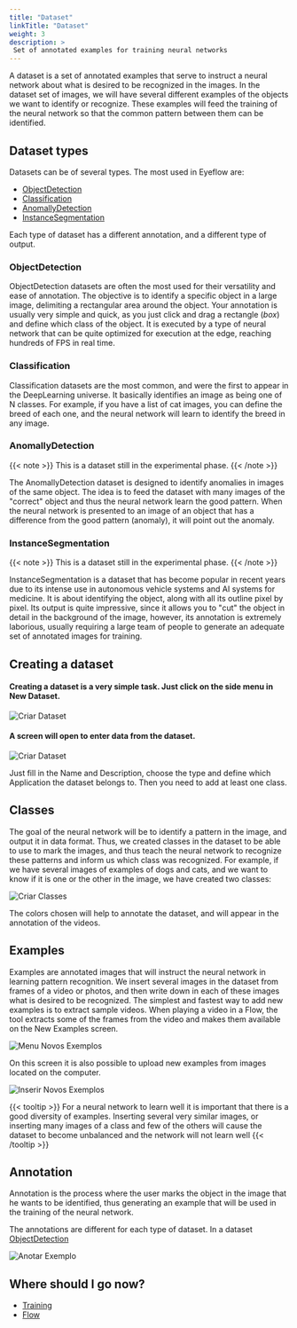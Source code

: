 ```yaml
---
title: "Dataset"
linkTitle: "Dataset"
weight: 3
description: >
 Set of annotated examples for training neural networks
---
```


<!-- {{< note >}}  {{< /note >}} -->
A dataset is a set of annotated examples that serve to instruct a neural network about what is desired to be recognized in the images. In the dataset set of images, we will have several different examples of the objects we want to identify or recognize. These examples will feed the training of the neural network so that the common pattern between them can be identified.

## Dataset types
Datasets can be of several types. The most used in Eyeflow are:
* [ObjectDetection](#objectdetection)
* [Classification](#classification)
* [AnomallyDetection](#anomallydetection)
* [InstanceSegmentation](#instancesegmentation)

Each type of dataset has a different annotation, and a different type of output.

### ObjectDetection
ObjectDetection datasets are often the most used for their versatility and ease of annotation. The objective is to identify a specific object in a large image, delimiting a rectangular area around the object. Your annotation is usually very simple and quick, as you just click and drag a rectangle (*box*) and define which class of the object. It is executed by a type of neural network that can be quite optimized for execution at the edge, reaching hundreds of FPS in real time.

### Classification
Classification datasets are the most common, and were the first to appear in the DeepLearning universe. It basically identifies an image as being one of N classes. For example, if you have a list of cat images, you can define the breed of each one, and the neural network will learn to identify the breed in any image.

### AnomallyDetection
{{< note >}}
This is a dataset still in the experimental phase.
{{< /note >}}

The AnomallyDetection dataset is designed to identify anomalies in images of the same object. The idea is to feed the dataset with many images of the &quot;correct&quot; object and thus the neural network learn the good pattern. When the neural network is presented to an image of an object that has a difference from the good pattern (anomaly), it will point out the anomaly.

### InstanceSegmentation
{{< note >}}
This is a dataset still in the experimental phase.
{{< /note >}}

InstanceSegmentation is a dataset that has become popular in recent years due to its intense use in autonomous vehicle systems and AI systems for medicine. It is about identifying the object, along with all its outline pixel by pixel. Its output is quite impressive, since it allows you to &quot;cut&quot; the object in detail in the background of the image, however, its annotation is extremely laborious, usually requiring a large team of people to generate an adequate set of annotated images for training.

## Creating a dataset
#### Creating a dataset is a very simple task. Just click on the side menu in **New Dataset**.

![Criar Dataset](/screenshots/pt-br_create_dataset.jpg#bordered "Criar Dataset")

#### A screen will open to enter data from the dataset.

![Criar Dataset](/screenshots/pt-br_create_dataset_modal.jpg#bordered "Criar Dataset")

Just fill in the Name and Description, choose the type and define which Application the dataset belongs to. Then you need to add at least one class.

## Classes
The goal of the neural network will be to identify a pattern in the image, and output it in data format. Thus, we created classes in the dataset to be able to use to mark the images, and thus teach the neural network to recognize these patterns and inform us which class was recognized. For example, if we have several images of examples of dogs and cats, and we want to know if it is one or the other in the image, we have created two classes:

![Criar Classes](/screenshots/pt-br_create_classes_modal.jpg#bordered "Criar Classes")

The colors chosen will help to annotate the dataset, and will appear in the annotation of the videos.

## Examples
Examples are annotated images that will instruct the neural network in learning pattern recognition. We insert several images in the dataset from frames of a video or photos, and then write down in each of these images what is desired to be recognized. The simplest and fastest way to add new examples is to extract sample videos. When playing a video in a Flow, the tool extracts some of the frames from the video and makes them available on the New Examples screen.

![Menu Novos Exemplos](/screenshots/pt-br_menu_new_examples.jpg#bordered "Menu Novos Exemplos")

On this screen it is also possible to upload new examples from images located on the computer.

![Inserir Novos Exemplos](/screenshots/pt-br_insert_new_examples.jpg#bordered "Inserir Novos Exemplos")

{{< tooltip >}}
For a neural network to learn well it is important that there is a good diversity of examples. Inserting several very similar images, or inserting many images of a class and few of the others will cause the dataset to become unbalanced and the network will not learn well
{{< /tooltip >}}

## Annotation
Annotation is the process where the user marks the object in the image that he wants to be identified, thus generating an example that will be used in the training of the neural network.

The annotations are different for each type of dataset. In a dataset [ObjectDetection](#objectdetection)

![Anotar Exemplo](/screenshots/pt-br_annotate_example.jpg#bordered "Anotar Exemplo")




## Where should I go now?

* [Training](/docs/concepts/training/)
* [Flow](/docs/concepts/flow/)
